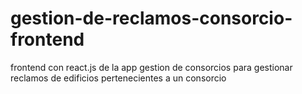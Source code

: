 # gestion-de-reclamos-consorcio-frontend
frontend con react.js de la app gestion de consorcios
para gestionar reclamos de edificios pertenecientes a un consorcio




